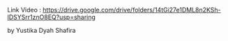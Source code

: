 Link Video : https://drive.google.com/drive/folders/14tGi27e1DML8n2KSh-IDSYSrr1znO8EQ?usp=sharing



by Yustika Dyah Shafira